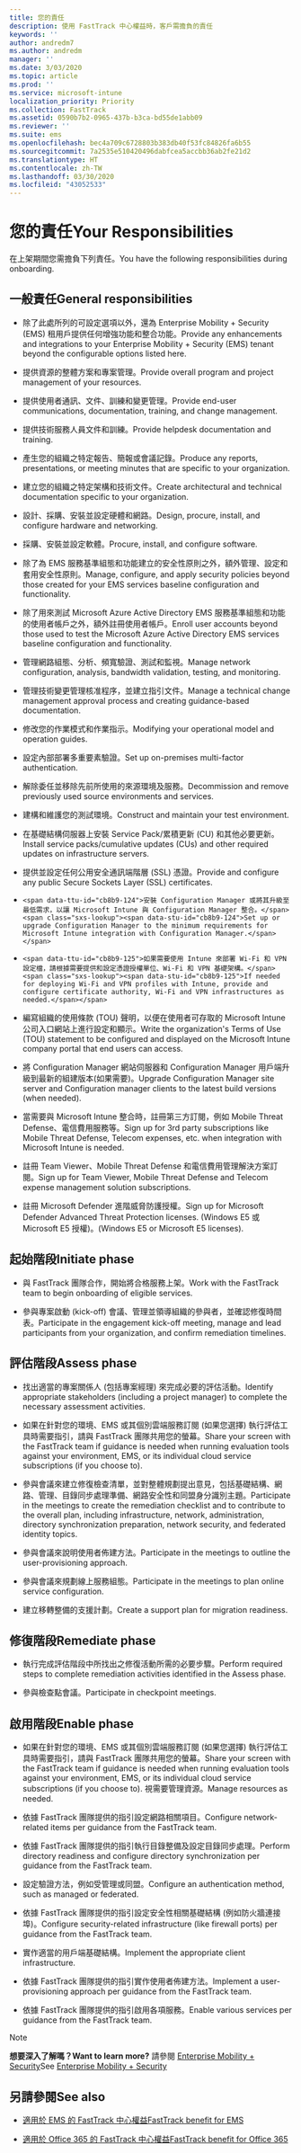 ```yaml
---
title: 您的責任
description: 使用 FastTrack 中心權益時，客戶需擔負的責任
keywords: ''
author: andredm7
ms.author: andredm
manager: ''
ms.date: 3/03/2020
ms.topic: article
ms.prod: ''
ms.service: microsoft-intune
localization_priority: Priority
ms.collection: FastTrack
ms.assetid: 0590b7b2-0965-437b-b3ca-bd55de1abb09
ms.reviewer: ''
ms.suite: ems
ms.openlocfilehash: bec4a709c6728803b383db40f53fc84826fa6b55
ms.sourcegitcommit: 7a2535e510420496dabfcea5accbb36ab2fe21d2
ms.translationtype: HT
ms.contentlocale: zh-TW
ms.lasthandoff: 03/30/2020
ms.locfileid: "43052533"
---
```

# <a name="your-responsibilities"></a><span data-ttu-id="cb8b9-103">您的責任</span><span class="sxs-lookup"><span data-stu-id="cb8b9-103">Your Responsibilities</span></span>

<span data-ttu-id="cb8b9-104">在上架期間您需擔負下列責任。</span><span class="sxs-lookup"><span data-stu-id="cb8b9-104">You have the following responsibilities during onboarding.</span></span>

## <a name="general-responsibilities"></a><span data-ttu-id="cb8b9-105">一般責任</span><span class="sxs-lookup"><span data-stu-id="cb8b9-105">General responsibilities</span></span>

-   <span data-ttu-id="cb8b9-106">除了此處所列的可設定選項以外，還為 Enterprise Mobility + Security (EMS) 租用戶提供任何增強功能和整合功能。</span><span class="sxs-lookup"><span data-stu-id="cb8b9-106">Provide any enhancements and integrations to your Enterprise Mobility + Security (EMS) tenant beyond the configurable options listed here.</span></span>

-   <span data-ttu-id="cb8b9-107">提供資源的整體方案和專案管理。</span><span class="sxs-lookup"><span data-stu-id="cb8b9-107">Provide overall program and project management of your resources.</span></span>

-   <span data-ttu-id="cb8b9-108">提供使用者通訊、文件、訓練和變更管理。</span><span class="sxs-lookup"><span data-stu-id="cb8b9-108">Provide end-user communications, documentation, training, and change management.</span></span>

-   <span data-ttu-id="cb8b9-109">提供技術服務人員文件和訓練。</span><span class="sxs-lookup"><span data-stu-id="cb8b9-109">Provide helpdesk documentation and training.</span></span>

-   <span data-ttu-id="cb8b9-110">產生您的組織之特定報告、簡報或會議記錄。</span><span class="sxs-lookup"><span data-stu-id="cb8b9-110">Produce any reports, presentations, or meeting minutes that are specific to your organization.</span></span>

-   <span data-ttu-id="cb8b9-111">建立您的組織之特定架構和技術文件。</span><span class="sxs-lookup"><span data-stu-id="cb8b9-111">Create architectural and technical documentation specific to your organization.</span></span>

-   <span data-ttu-id="cb8b9-112">設計、採購、安裝並設定硬體和網路。</span><span class="sxs-lookup"><span data-stu-id="cb8b9-112">Design, procure, install, and configure hardware and networking.</span></span>

-   <span data-ttu-id="cb8b9-113">採購、安裝並設定軟體。</span><span class="sxs-lookup"><span data-stu-id="cb8b9-113">Procure, install, and configure software.</span></span>

-   <span data-ttu-id="cb8b9-114">除了為 EMS 服務基準組態和功能建立的安全性原則之外，額外管理、設定和套用安全性原則。</span><span class="sxs-lookup"><span data-stu-id="cb8b9-114">Manage, configure, and apply security policies beyond those created for your EMS services baseline configuration and functionality.</span></span>

-   <span data-ttu-id="cb8b9-115">除了用來測試 Microsoft Azure Active Directory EMS 服務基準組態和功能的使用者帳戶之外，額外註冊使用者帳戶。</span><span class="sxs-lookup"><span data-stu-id="cb8b9-115">Enroll user accounts beyond those used to test the Microsoft Azure Active Directory EMS services baseline configuration and functionality.</span></span>

-   <span data-ttu-id="cb8b9-116">管理網路組態、分析、頻寬驗證、測試和監視。</span><span class="sxs-lookup"><span data-stu-id="cb8b9-116">Manage network configuration, analysis, bandwidth validation, testing, and monitoring.</span></span>

-   <span data-ttu-id="cb8b9-117">管理技術變更管理核准程序，並建立指引文件。</span><span class="sxs-lookup"><span data-stu-id="cb8b9-117">Manage a technical change management approval process and creating guidance-based documentation.</span></span>

-   <span data-ttu-id="cb8b9-118">修改您的作業模式和作業指示。</span><span class="sxs-lookup"><span data-stu-id="cb8b9-118">Modifying your operational model and operation guides.</span></span>

-   <span data-ttu-id="cb8b9-119">設定內部部署多重要素驗證。</span><span class="sxs-lookup"><span data-stu-id="cb8b9-119">Set up on-premises multi-factor authentication.</span></span>

-   <span data-ttu-id="cb8b9-120">解除委任並移除先前所使用的來源環境及服務。</span><span class="sxs-lookup"><span data-stu-id="cb8b9-120">Decommission and remove previously used source environments and services.</span></span>

-   <span data-ttu-id="cb8b9-121">建構和維護您的測試環境。</span><span class="sxs-lookup"><span data-stu-id="cb8b9-121">Construct and maintain your test environment.</span></span>

-   <span data-ttu-id="cb8b9-122">在基礎結構伺服器上安裝 Service Pack/累積更新 (CU) 和其他必要更新。</span><span class="sxs-lookup"><span data-stu-id="cb8b9-122">Install service packs/cumulative updates (CUs) and other required updates on infrastructure servers.</span></span>

-   <span data-ttu-id="cb8b9-123">提供並設定任何公用安全通訊端階層 (SSL) 憑證。</span><span class="sxs-lookup"><span data-stu-id="cb8b9-123">Provide and configure any public Secure Sockets Layer (SSL) certificates.</span></span>

-     <span data-ttu-id="cb8b9-124">安裝 Configuration Manager 或將其升級至最低需求，以讓 Microsoft Intune 與 Configuration Manager 整合。</span><span class="sxs-lookup"><span data-stu-id="cb8b9-124">Set up or upgrade Configuration Manager to the minimum requirements for Microsoft Intune integration with Configuration Manager.</span></span>

-     <span data-ttu-id="cb8b9-125">如果需要使用 Intune 來部署 Wi-Fi 和 VPN 設定檔，請根據需要提供和設定憑證授權單位、Wi-Fi 和 VPN 基礎架構。</span><span class="sxs-lookup"><span data-stu-id="cb8b9-125">If needed for deploying Wi-Fi and VPN profiles with Intune, provide and configure certificate authority, Wi-Fi and VPN infrastructures as needed.</span></span>

-   <span data-ttu-id="cb8b9-126">編寫組織的使用條款 (TOU) 聲明，以便在使用者可存取的 Microsoft Intune 公司入口網站上進行設定和顯示。</span><span class="sxs-lookup"><span data-stu-id="cb8b9-126">Write the organization's Terms of Use (TOU) statement to be configured and displayed on the Microsoft Intune company portal that end users can access.</span></span>

-   <span data-ttu-id="cb8b9-127">將 Configuration Manager 網站伺服器和 Configuration Manager 用戶端升級到最新的組建版本(如果需要)。</span><span class="sxs-lookup"><span data-stu-id="cb8b9-127">Upgrade Configuration Manager site server and Configuration manager clients to the latest build versions (when needed).</span></span>

-   <span data-ttu-id="cb8b9-128">當需要與 Microsoft Intune 整合時，註冊第三方訂閱，例如 Mobile Threat Defense、電信費用服務等。</span><span class="sxs-lookup"><span data-stu-id="cb8b9-128">Sign up for 3rd party subscriptions like Mobile Threat Defense, Telecom expenses, etc. when integration with Microsoft Intune is needed.</span></span>

-   <span data-ttu-id="cb8b9-129">註冊 Team Viewer、Mobile Threat Defense 和電信費用管理解決方案訂閱。</span><span class="sxs-lookup"><span data-stu-id="cb8b9-129">Sign up for Team Viewer, Mobile Threat Defense and Telecom expense management solution subscriptions.</span></span>

-   <span data-ttu-id="cb8b9-130">註冊 Microsoft Defender 進階威脅防護授權。</span><span class="sxs-lookup"><span data-stu-id="cb8b9-130">Sign up for Microsoft Defender Advanced Threat Protection licenses.</span></span> <span data-ttu-id="cb8b9-131">(Windows E5 或 Microsoft E5 授權)。</span><span class="sxs-lookup"><span data-stu-id="cb8b9-131">(Windows E5 or Microsoft E5 licenses).</span></span>

## <a name="initiate-phase"></a><span data-ttu-id="cb8b9-132">起始階段</span><span class="sxs-lookup"><span data-stu-id="cb8b9-132">Initiate phase</span></span>

-   <span data-ttu-id="cb8b9-133">與 FastTrack 團隊合作，開始將合格服務上架。</span><span class="sxs-lookup"><span data-stu-id="cb8b9-133">Work with the FastTrack team to begin onboarding of eligible services.</span></span>

-   <span data-ttu-id="cb8b9-134">參與專案啟動 (kick-off) 會議、管理並領導組織的參與者，並確認修復時間表。</span><span class="sxs-lookup"><span data-stu-id="cb8b9-134">Participate in the engagement kick-off meeting, manage and lead participants from your organization, and confirm remediation timelines.</span></span>

## <a name="assess-phase"></a><span data-ttu-id="cb8b9-135">評估階段</span><span class="sxs-lookup"><span data-stu-id="cb8b9-135">Assess phase</span></span>

-   <span data-ttu-id="cb8b9-136">找出適當的專案關係人 (包括專案經理) 來完成必要的評估活動。</span><span class="sxs-lookup"><span data-stu-id="cb8b9-136">Identify appropriate stakeholders (including a project manager) to complete the necessary assessment activities.</span></span>

-   <span data-ttu-id="cb8b9-137">如果在針對您的環境、EMS 或其個別雲端服務訂閱 (如果您選擇) 執行評估工具時需要指引，請與 FastTrack 團隊共用您的螢幕。</span><span class="sxs-lookup"><span data-stu-id="cb8b9-137">Share your screen with the FastTrack team if guidance is needed when running evaluation tools against your environment, EMS, or its individual cloud service subscriptions (if you choose to).</span></span>

-   <span data-ttu-id="cb8b9-138">參與會議來建立修復檢查清單，並對整體規劃提出意見，包括基礎結構、網路、管理、目錄同步處理準備、網路安全性和同盟身分識別主題。</span><span class="sxs-lookup"><span data-stu-id="cb8b9-138">Participate in the meetings to create the remediation checklist and to contribute to the overall plan, including infrastructure, network, administration, directory synchronization preparation, network security, and federated identity topics.</span></span>

-   <span data-ttu-id="cb8b9-139">參與會議來說明使用者佈建方法。</span><span class="sxs-lookup"><span data-stu-id="cb8b9-139">Participate in the meetings to outline the user-provisioning approach.</span></span>

-   <span data-ttu-id="cb8b9-140">參與會議來規劃線上服務組態。</span><span class="sxs-lookup"><span data-stu-id="cb8b9-140">Participate in the meetings to plan online service configuration.</span></span>

-   <span data-ttu-id="cb8b9-141">建立移轉整備的支援計劃。</span><span class="sxs-lookup"><span data-stu-id="cb8b9-141">Create a support plan for migration readiness.</span></span>

## <a name="remediate-phase"></a><span data-ttu-id="cb8b9-142">修復階段</span><span class="sxs-lookup"><span data-stu-id="cb8b9-142">Remediate phase</span></span>

-   <span data-ttu-id="cb8b9-143">執行完成評估階段中所找出之修復活動所需的必要步驟。</span><span class="sxs-lookup"><span data-stu-id="cb8b9-143">Perform required steps to complete remediation activities identified in the Assess phase.</span></span>

-   <span data-ttu-id="cb8b9-144">參與檢查點會議。</span><span class="sxs-lookup"><span data-stu-id="cb8b9-144">Participate in checkpoint meetings.</span></span>

## <a name="enable-phase"></a><span data-ttu-id="cb8b9-145">啟用階段</span><span class="sxs-lookup"><span data-stu-id="cb8b9-145">Enable phase</span></span>

-   <span data-ttu-id="cb8b9-146">如果在針對您的環境、EMS 或其個別雲端服務訂閱 (如果您選擇) 執行評估工具時需要指引，請與 FastTrack 團隊共用您的螢幕。</span><span class="sxs-lookup"><span data-stu-id="cb8b9-146">Share your screen with the FastTrack team if guidance is needed when running evaluation tools against your environment, EMS, or its individual cloud service subscriptions (if you choose to).</span></span> <span data-ttu-id="cb8b9-147">視需要管理資源。</span><span class="sxs-lookup"><span data-stu-id="cb8b9-147">Manage resources as needed.</span></span>

-   <span data-ttu-id="cb8b9-148">依據 FastTrack 團隊提供的指引設定網路相關項目。</span><span class="sxs-lookup"><span data-stu-id="cb8b9-148">Configure network-related items per guidance from the FastTrack team.</span></span>

-   <span data-ttu-id="cb8b9-149">依據 FastTrack 團隊提供的指引執行目錄整備及設定目錄同步處理。</span><span class="sxs-lookup"><span data-stu-id="cb8b9-149">Perform directory readiness and configure directory synchronization per guidance from the FastTrack team.</span></span>

-   <span data-ttu-id="cb8b9-150">設定驗證方法，例如受管理或同盟。</span><span class="sxs-lookup"><span data-stu-id="cb8b9-150">Configure an authentication method, such as managed or federated.</span></span> 

-   <span data-ttu-id="cb8b9-151">依據 FastTrack 團隊提供的指引設定安全性相關基礎結構 (例如防火牆連接埠)。</span><span class="sxs-lookup"><span data-stu-id="cb8b9-151">Configure security-related infrastructure (like firewall ports) per guidance from the FastTrack team.</span></span>

-   <span data-ttu-id="cb8b9-152">實作適當的用戶端基礎結構。</span><span class="sxs-lookup"><span data-stu-id="cb8b9-152">Implement the appropriate client infrastructure.</span></span>

-   <span data-ttu-id="cb8b9-153">依據 FastTrack 團隊提供的指引實作使用者佈建方法。</span><span class="sxs-lookup"><span data-stu-id="cb8b9-153">Implement a user-provisioning approach per guidance from the FastTrack team.</span></span>

-   <span data-ttu-id="cb8b9-154">依據 FastTrack 團隊提供的指引啟用各項服務。</span><span class="sxs-lookup"><span data-stu-id="cb8b9-154">Enable various services per guidance from the FastTrack team.</span></span>

> [!NOTE]
> <span data-ttu-id="cb8b9-155">**想要深入了解嗎？**</span><span class="sxs-lookup"><span data-stu-id="cb8b9-155">**Want to learn more?**</span></span> <span data-ttu-id="cb8b9-156">請參閱 [Enterprise Mobility + Security](https://www.microsoft.com/cloud-platform/enterprise-mobility)</span><span class="sxs-lookup"><span data-stu-id="cb8b9-156">See [Enterprise Mobility + Security](https://www.microsoft.com/cloud-platform/enterprise-mobility)</span></span>

## <a name="see-also"></a><span data-ttu-id="cb8b9-157">另請參閱</span><span class="sxs-lookup"><span data-stu-id="cb8b9-157">See also</span></span>

- [<span data-ttu-id="cb8b9-158">適用於 EMS 的 FastTrack 中心權益</span><span class="sxs-lookup"><span data-stu-id="cb8b9-158">FastTrack benefit for EMS</span></span>](EMS-fasttrack-benefit-for-EMS.md)

- [<span data-ttu-id="cb8b9-159">適用於 Office 365 的 FastTrack 中心權益</span><span class="sxs-lookup"><span data-stu-id="cb8b9-159">FastTrack benefit for Office 365</span></span>](O365-fasttrack-benefit-for-office-365.md)

